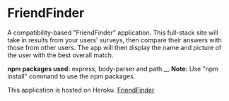 # FriendFinder
 A compatibility-based "FriendFinder" application.
 This full-stack site will take in results from your users' surveys, then compare their answers with those from other users. The app will then display the name and picture of the user with the best overall match.

 **npm packages used:**
 express, body-parser and path.__
 **Note:** Use "npm install" command to use the npm packages.

 This application is hosted on Heroku. [FriendFinder](https://friend-finder-app01.herokuapp.com)

